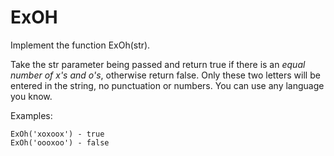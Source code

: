 ExOH
====

Implement the function ExOh(str).

Take the str parameter being passed and return true if there is an *equal number of x's and o's*,
otherwise return false. Only these two letters will be entered in the string, no punctuation or numbers.
You can use any language you know.

Examples:
```
ExOh('xoxoox') - true
ExOh('oooxoo') - false
```
